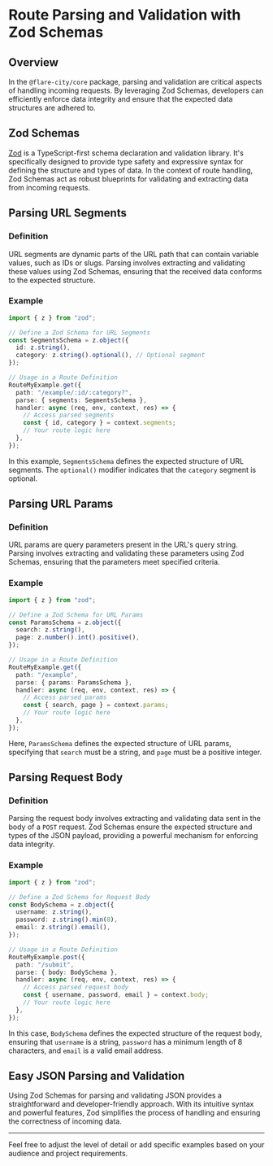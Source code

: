 # Route Parsing and Validation with Zod Schemas

## Overview

In the `@flare-city/core` package, parsing and validation are critical aspects of handling incoming requests. By leveraging Zod Schemas, developers can efficiently enforce data integrity and ensure that the expected data structures are adhered to.

## Zod Schemas

[Zod](https://github.com/colinhacks/zod) is a TypeScript-first schema declaration and validation library. It's specifically designed to provide type safety and expressive syntax for defining the structure and types of data. In the context of route handling, Zod Schemas act as robust blueprints for validating and extracting data from incoming requests.

## Parsing URL Segments

### Definition

URL segments are dynamic parts of the URL path that can contain variable values, such as IDs or slugs. Parsing involves extracting and validating these values using Zod Schemas, ensuring that the received data conforms to the expected structure.

### Example

```typescript
import { z } from "zod";

// Define a Zod Schema for URL Segments
const SegmentsSchema = z.object({
  id: z.string(),
  category: z.string().optional(), // Optional segment
});

// Usage in a Route Definition
RouteMyExample.get({
  path: "/example/:id/:category?",
  parse: { segments: SegmentsSchema },
  handler: async (req, env, context, res) => {
    // Access parsed segments
    const { id, category } = context.segments;
    // Your route logic here
  },
});
```

In this example, `SegmentsSchema` defines the expected structure of URL segments. The `optional()` modifier indicates that the `category` segment is optional.

## Parsing URL Params

### Definition

URL params are query parameters present in the URL's query string. Parsing involves extracting and validating these parameters using Zod Schemas, ensuring that the parameters meet specified criteria.

### Example

```typescript
import { z } from "zod";

// Define a Zod Schema for URL Params
const ParamsSchema = z.object({
  search: z.string(),
  page: z.number().int().positive(),
});

// Usage in a Route Definition
RouteMyExample.get({
  path: "/example",
  parse: { params: ParamsSchema },
  handler: async (req, env, context, res) => {
    // Access parsed params
    const { search, page } = context.params;
    // Your route logic here
  },
});
```

Here, `ParamsSchema` defines the expected structure of URL params, specifying that `search` must be a string, and `page` must be a positive integer.

## Parsing Request Body

### Definition

Parsing the request body involves extracting and validating data sent in the body of a `POST` request. Zod Schemas ensure the expected structure and types of the JSON payload, providing a powerful mechanism for enforcing data integrity.

### Example

```typescript
import { z } from "zod";

// Define a Zod Schema for Request Body
const BodySchema = z.object({
  username: z.string(),
  password: z.string().min(8),
  email: z.string().email(),
});

// Usage in a Route Definition
RouteMyExample.post({
  path: "/submit",
  parse: { body: BodySchema },
  handler: async (req, env, context, res) => {
    // Access parsed request body
    const { username, password, email } = context.body;
    // Your route logic here
  },
});
```

In this case, `BodySchema` defines the expected structure of the request body, ensuring that `username` is a string, `password` has a minimum length of 8 characters, and `email` is a valid email address.

## Easy JSON Parsing and Validation

Using Zod Schemas for parsing and validating JSON provides a straightforward and developer-friendly approach. With its intuitive syntax and powerful features, Zod simplifies the process of handling and ensuring the correctness of incoming data.

---

Feel free to adjust the level of detail or add specific examples based on your audience and project requirements.
